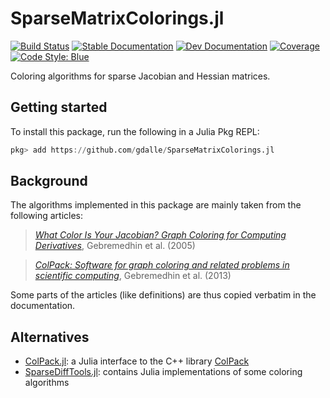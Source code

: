 # SparseMatrixColorings.jl

[![Build Status](https://github.com/gdalle/SparseMatrixColorings.jl/actions/workflows/Test.yml/badge.svg?branch=main)](https://github.com/gdalle/SparseMatrixColorings.jl/actions/workflows/Test.yml?query=branch%3Amain)
[![Stable Documentation](https://img.shields.io/badge/docs-stable-blue.svg)](https://gdalle.github.io/SparseMatrixColorings.jl/stable/)
[![Dev Documentation](https://img.shields.io/badge/docs-dev-blue.svg)](https://gdalle.github.io/SparseMatrixColorings.jl/dev/)
[![Coverage](https://codecov.io/gh/gdalle/SparseMatrixColorings.jl/branch/main/graph/badge.svg)](https://app.codecov.io/gh/gdalle/SparseMatrixColorings.jl)
[![Code Style: Blue](https://img.shields.io/badge/code%20style-blue-4495d1.svg)](https://github.com/JuliaDiff/BlueStyle)

Coloring algorithms for sparse Jacobian and Hessian matrices.

## Getting started

To install this package, run the following in a Julia Pkg REPL:

```julia
pkg> add https://github.com/gdalle/SparseMatrixColorings.jl
```

## Background

The algorithms implemented in this package are mainly taken from the following articles:

> [_What Color Is Your Jacobian? Graph Coloring for Computing Derivatives_](https://epubs.siam.org/doi/10.1137/S0036144504444711), Gebremedhin et al. (2005)

> [_ColPack: Software for graph coloring and related problems in scientific computing_](https://dl.acm.org/doi/10.1145/2513109.2513110), Gebremedhin et al. (2013)

Some parts of the articles (like definitions) are thus copied verbatim in the documentation.

## Alternatives

- [ColPack.jl](https://github.com/michel2323/ColPack.jl): a Julia interface to the C++ library [ColPack](https://github.com/CSCsw/ColPack)
- [SparseDiffTools.jl](https://github.com/JuliaDiff/SparseDiffTools.jl): contains Julia implementations of some coloring algorithms
